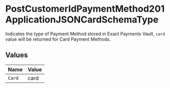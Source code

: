 # PostCustomerIdPaymentMethod201ApplicationJSONCardSchemaType

Indicates the type of Payment Method stored in Exact Payments Vault, `card` value will be returned for Card Payment Methods.


## Values

| Name   | Value  |
| ------ | ------ |
| `Card` | card   |